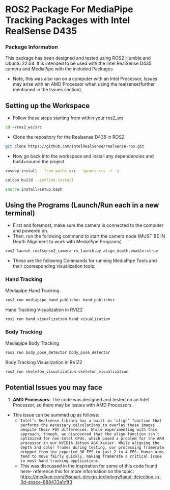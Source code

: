 # ROS2 Package For MediaPipe Tracking Packages with Intel RealSense D435

### Package Information
This package has been designed and tested using ROS2 Humble and Ubuntu 22.04. It is intended to be used with the Intel RealSense D435 camera and MediaPipe with the included Packages.
- Note, this was also ran on a computer with an Intel Processor, Issues may arise with an AMD Processor when using the realsense(further mentioned in the Issues section).


## Setting up the Workspace
- Follow these steps starting from within your ros2_ws 
```bash
cd ~/ros2_ws/src
```
- Clone the repository for the Realsense D435 in ROS2
```bash
git clone https://github.com/IntelRealSense/realsense-ros.git
```
- Now go back into the workspace and install any dependencies and build+source the project
```bash
rosdep install --from-paths src --ignore-src -r -y
```
```bash
colcon build --symlink-install
```
```bash
source install/setup.bash
```

## Using the Programs (Launch/Run each in a new terminal)
- First and foremost, make sure the camera is connected to the computer and powered on.
- Then, run the following command to start the camera node (MUST BE IN Depth Alignment to work with MediaPipe Programs)
```bash
ros2 launch realsense2_camera rs_launch.py align_depth.enable:=true
```
- These are the following Commands for running MediaPipe Tools and their cooresponding visualization tools:
### Hand Tracking
Mediapipe Hand Tracking
```bash
ros2 run mediapipe_hand_publisher hand_publisher
```
Hand Tracking Visualization in RVIZ2
```bash
ros2 run hand_visualization hand_visualization
```
### Body Tracking
Mediapipe Body Tracking
```bash
ros2 run body_pose_detector body_pose_detector
```
Body Tracking Visualization in RVIZ2
```bash
ros2 run skeleton_visualization skeleton_visualization
```


## Potential Issues you may face
1. **AMD Processors**: The code was designed and tested on an Intel Processor, so there may be issues with AMD Processors. 
- This issue can be summed up as follows:
    - `Intel’s Realsense library has a built-in ‘align’ function that performs the necessary calculations to overlay these images despite their FOV differences. While experimenting with this approach, though, we discovered that the align function isn’t optimized for non-Intel CPUs, which posed a problem for the ARM processor in our NVIDIA Jetson AGX Xavier. While aligning the depth and color frames during testing, our processing framerate dropped from the expected 30 FPS to just 2 to 4 FPS. Human arms tend to move fairly quickly, making framerate a critical issue in most hand tracking applications.`
    - This was discussed in the inspiration for some of this code found here- reference this for more information on the topic: https://medium.com/@smart-design-techology/hand-detection-in-3d-space-888433a1c1f3






